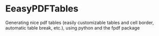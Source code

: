 # EeasyPDFTables
Generating nice pdf tables (easily customizable tables and cell border, automatic table break, etc.),  using python and the fpdf package 
